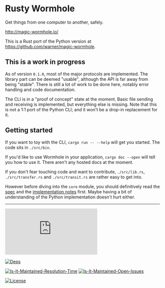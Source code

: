 # Rusty Wormhole

Get things from one computer to another, safely.

<http://magic-wormhole.io/>

This is a Rust port of the Python version at <https://github.com/warner/magic-wormhole>.

## This is a work in progress

As of version `0.1.0`, most of the major protocols are implemented. The library part can be deemed "usable", although the API is far away from being "stable". There is still a lot of work to be done here, notably error handling and code documentation.

The CLI is in a "proof of concept" state at the moment. Basic file sending and receiving is implemented, but everything else is missing. Note that this is not a 1:1 port of the Python CLI; and it won't be a drop-in replacement for it.

## Getting started

If you want to toy with the CLI, `cargo run -- --help` will get you started. The code sits in `./src/bin`.

If you'd like to use Wormhole in your application, `cargo doc --open` will tell you how to use it. There aren't any hosted docs at the moment.

If you don't fear touching code and want to contribute, `./src/lib.rs`, `./src/transfer.rs` and `./src/transit.rs` are rather easy to get into.

However before diving into the `core` module, you should definitively read the [spec](https://magic-wormhole.readthedocs.io/en/latest/) and the [implementation notes](https://github.com/warner/magic-wormhole.rs/wiki) first. Maybe having a bit of understanding of the Python implementation doesn't hurt either.

----------

[![Matrix][matrix-room-image]][matrix-room-url]
<!-- ![Build Status][build-status-image] -->
<!-- [![CircleCI Status][circleci-status-image]][circleci-status-url] -->
[![Deps][deps-status-image]][deps-status-url]
<!-- [![Codecov][codecov-image]][codecov-url] -->
[![Is-It-Maintained-Resolution-Time][iim-resolution-image]][iim-resolution-url]
[![Is-It-Maintained-Open-Issues][iim-open-image]][iim-open-url]
<!-- [![Crates.io][crates-io-image]][crates-io-url] -->
<!-- [![Docs.rs][docs-image]][docs-url] -->
[![License][license-image]][license-url]

[matrix-room-image]: https://img.shields.io/matrix/rusty-wormhole:matrix.org
[matrix-room-url]: https://matrix.to/#/#rusty-wormhole:matrix.org
[build-status-image]: https://github.com/piegamesde/magic-wormhole.rs/workflows/Rust/badge.svg
[circleci-status-image]: https://circleci.com/gh/piegamesde/magic-wormhole.rs.svg?style=svg
[circleci-status-url]: https://circleci.com/gh/piegamesde/magic-wormhole.rs
[deps-status-image]: https://deps.rs/repo/github/piegamesde/magic-wormhole.rs/status.svg
[deps-status-url]: https://deps.rs/repo/github/piegamesde/magic-wormhole.rs
[codecov-image]: https://codecov.io/gh/piegamesde/magic-wormhole.rs/branch/master/graph/badge.svg
[codecov-url]: https://codecov.io/gh/piegamesde/magic-wormhole.rs
[crates-io-image]: https://img.shields.io/crates/v/magic-wormhole.svg
[crates-io-url]: https://crates.io/crates/magic-wormhole
[docs-image]: https://docs.rs/magic-wormhole/badge.svg
[docs-url]: https://docs.rs/magic-wormhole
[license-image]: https://img.shields.io/crates/l/magic-wormhole.svg
[license-url]: LICENSE
[iim-resolution-image]: http://isitmaintained.com/badge/resolution/piegamesde/magic-wormhole.rs.svg
[iim-resolution-url]: http://isitmaintained.com/project/piegamesde/magic-wormhole.rs
[iim-open-image]: http://isitmaintained.com/badge/open/piegamesde/magic-wormhole.rs.svg
[iim-open-url]: http://isitmaintained.com/project/piegamesde/magic-wormhole.rs
